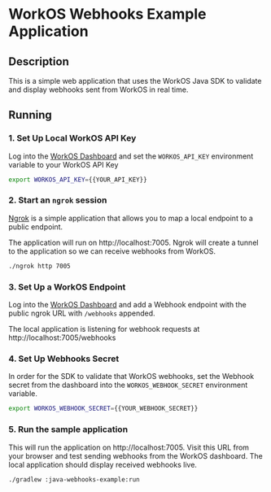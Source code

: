 # WorkOS Webhooks Example Application

## Description

This is a simple web application that uses the WorkOS Java SDK to validate and display webhooks sent from WorkOS in real time.

## Running 

### 1. Set Up Local WorkOS API Key
Log into the [WorkOS Dashboard](https://dashboard.workos.com/api-keys) and set the `WORKOS_API_KEY` environment variable to your WorkOS API Key

```sh
export WORKOS_API_KEY={{YOUR_API_KEY}}
```

### 2. Start an `ngrok` session 

[Ngrok](https://ngrok.com/) is a simple application that allows you to map a local endpoint to a public endpoint.

The application will run on http://localhost:7005. Ngrok will create a tunnel to the application so we can receive webhooks from WorkOS.
```sh
./ngrok http 7005
```

### 3. Set Up a WorkOS Endpoint
Log into the [WorkOS Dashboard](https://dashboard.workos.com/webhooks) and add a Webhook endpoint with the public ngrok URL with `/webhooks` appended.

The local application is listening for webhook requests at http://localhost:7005/webhooks

### 4. Set Up Webhooks Secret
In order for the SDK to validate that WorkOS webhooks, set the Webhook secret from the dashboard into the `WORKOS_WEBHOOK_SECRET` environment variable.
```sh
export WORKOS_WEBHOOK_SECRET={{YOUR_WEBHOOK_SECRET}}
```

### 5. Run the sample application
This will run the application on http://localhost:7005. Visit this URL from your browser and test sending webhooks from the WorkOS dashboard. The local application should display received webhooks live.
```
./gradlew :java-webhooks-example:run
``` 


